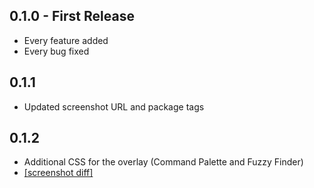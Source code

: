 ## 0.1.0 - First Release
* Every feature added
* Every bug fixed

## 0.1.1
* Updated screenshot URL and package tags

## 0.1.2
* Additional CSS for the overlay (Command Palette and Fuzzy Finder)
* [[screenshot diff]](https://github.com/sonph/spacegray-light-neue-ui/commit/2210376d1372bdb327cb30d32856a8ad15c61cd5#diff-768cd605bc77a80d4cdc7b3fd552f803)
